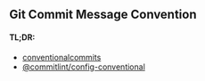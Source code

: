 ## Git Commit Message Convention

#### TL;DR:

- [conventionalcommits](https://www.conventionalcommits.org/en/v1.0.0/)
- [@commitlint/config-conventional](https://github.com/conventional-changelog/commitlint/blob/master/%40commitlint/config-conventional/README.md)
